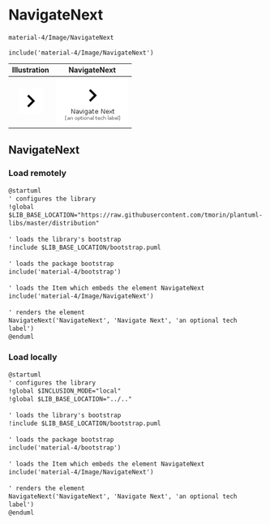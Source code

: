 # NavigateNext


```text
material-4/Image/NavigateNext
```

```text
include('material-4/Image/NavigateNext')
```



| Illustration | NavigateNext |
| :---: | :---: |
| ![illustration for Illustration](../../material-4/Image/NavigateNext.png) | ![illustration for NavigateNext](../../material-4/Image/NavigateNext.Local.png) |




## NavigateNext

### Load remotely
```plantuml
@startuml
' configures the library
!global $LIB_BASE_LOCATION="https://raw.githubusercontent.com/tmorin/plantuml-libs/master/distribution"

' loads the library's bootstrap
!include $LIB_BASE_LOCATION/bootstrap.puml

' loads the package bootstrap
include('material-4/bootstrap')

' loads the Item which embeds the element NavigateNext
include('material-4/Image/NavigateNext')

' renders the element
NavigateNext('NavigateNext', 'Navigate Next', 'an optional tech label')
@enduml
```

### Load locally
```plantuml
@startuml
' configures the library
!global $INCLUSION_MODE="local"
!global $LIB_BASE_LOCATION="../.."

' loads the library's bootstrap
!include $LIB_BASE_LOCATION/bootstrap.puml

' loads the package bootstrap
include('material-4/bootstrap')

' loads the Item which embeds the element NavigateNext
include('material-4/Image/NavigateNext')

' renders the element
NavigateNext('NavigateNext', 'Navigate Next', 'an optional tech label')
@enduml
```

